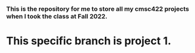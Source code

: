 ### This is the repository for me to store all my cmsc422 projects when I took the class at Fall 2022.

# This specific branch is project 1.